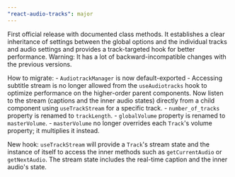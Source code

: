 ```yaml
---
"react-audio-tracks": major
---
```


First official release with documented class methods. It establishes a clear inheritance of settings between the global options and the individual tracks and audio settings and provides a track-targeted hook for better performance. Warning: It has a lot of backward-incompatible changes with the previous versions.

How to migrate:
    - `AudiotrackManager` is now default-exported
    - Accessing subtitle stream is no longer allowed from the `useAudiotracks` hook to optimize performance on the higher-order parent components. Now listen to the stream (captions and the inner audio states) directly from a child component using `useTrackStream` for a specific track.
    - `number_of_tracks` property is renamed to `trackLength`.
    - `globalVolume` property is renamed to `masterVolume`.
    - `masterVolume` no longer overrides each `Track`'s volume property; it multiplies it instead.

New hook:
    `useTrackStream` will provide a `Track`'s stream state and the instance of itself to access the inner methods such as `getCurrentAudio` or `getNextAudio`. The stream state includes the real-time caption and the inner audio's state.
